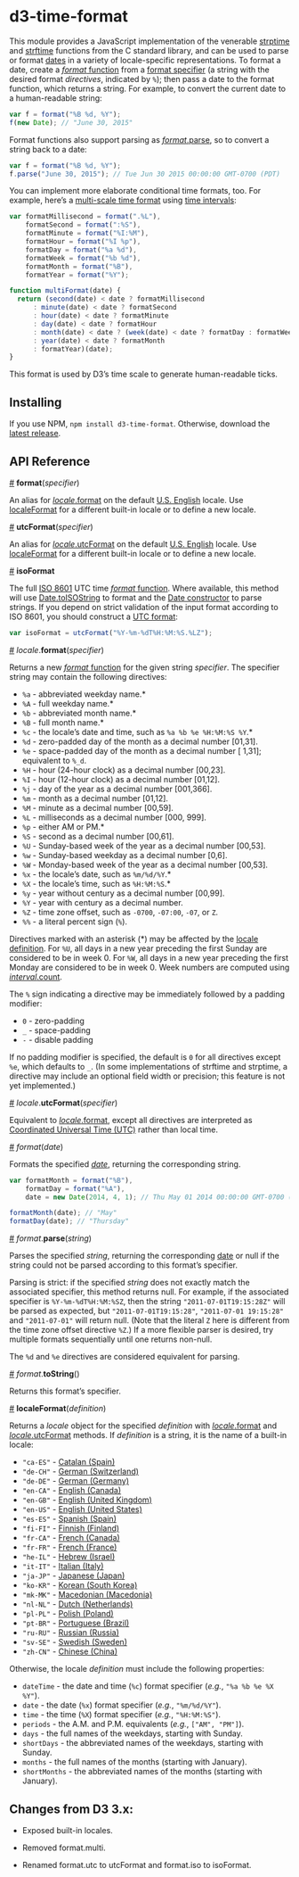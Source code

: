 # d3-time-format

This module provides a JavaScript implementation of the venerable [strptime](http://pubs.opengroup.org/onlinepubs/009695399/functions/strptime.html) and [strftime](http://pubs.opengroup.org/onlinepubs/007908799/xsh/strftime.html) functions from the C standard library, and can be used to parse or format [dates](https://developer.mozilla.org/en-US/docs/Web/JavaScript/Reference/Global_Objects/Date) in a variety of locale-specific representations. To format a date, create a [*format* function](#_format) from a [format specifier](#locale_format) (a string with the desired format *directives*, indicated by `%`); then pass a date to the format function, which returns a string. For example, to convert the current date to a human-readable string:

```js
var f = format("%B %d, %Y");
f(new Date); // "June 30, 2015"
```

Format functions also support parsing as [*format*.parse](#format_parse), so to convert a string back to a date:

```js
var f = format("%B %d, %Y");
f.parse("June 30, 2015"); // Tue Jun 30 2015 00:00:00 GMT-0700 (PDT)
```

You can implement more elaborate conditional time formats, too. For example, here’s a [multi-scale time format](http://bl.ocks.org/mbostock/4149176) using [time intervals](https://github.com/d3/d3-time):

```js
var formatMillisecond = format(".%L"),
    formatSecond = format(":%S"),
    formatMinute = format("%I:%M"),
    formatHour = format("%I %p"),
    formatDay = format("%a %d"),
    formatWeek = format("%b %d"),
    formatMonth = format("%B"),
    formatYear = format("%Y");

function multiFormat(date) {
  return (second(date) < date ? formatMillisecond
      : minute(date) < date ? formatSecond
      : hour(date) < date ? formatMinute
      : day(date) < date ? formatHour
      : month(date) < date ? (week(date) < date ? formatDay : formatWeek)
      : year(date) < date ? formatMonth
      : formatYear)(date);
}
```

This format is used by D3’s time scale to generate human-readable ticks.

## Installing

If you use NPM, `npm install d3-time-format`. Otherwise, download the [latest release](https://github.com/d3/d3-time-format/releases/latest).

## API Reference

<a name="format" href="#format">#</a> <b>format</b>(<i>specifier</i>)

An alias for [*locale*.format](#locale_format) on the default [U.S. English](https://github.com/d3/d3-time-format/tree/master/src/locale/en-US.js) locale. Use [localeFormat](#localeFormat) for a different built-in locale or to define a new locale.

<a name="utcFormat" href="#utcFormat">#</a> <b>utcFormat</b>(<i>specifier</i>)

An alias for [*locale*.utcFormat](#locale_utcFormat) on the default [U.S. English](https://github.com/d3/d3-time-format/tree/master/src/locale/en-US.js) locale. Use [localeFormat](#localeFormat) for a different built-in locale or to define a new locale.

<a name="isoFormat" href="#isoFormat">#</a> <b>isoFormat</b>

The full [ISO 8601](https://en.wikipedia.org/wiki/ISO_8601) UTC time [*format* function](#_format). Where available, this method will use [Date.toISOString](https://developer.mozilla.org/en-US/docs/JavaScript/Reference/Global_Objects/Date/toISOString) to format and the [Date constructor](https://developer.mozilla.org/en-US/docs/JavaScript/Reference/Global_Objects/Date) to parse strings. If you depend on strict validation of the input format according to ISO 8601, you should construct a [UTC format](#utcFormat):

```js
var isoFormat = utcFormat("%Y-%m-%dT%H:%M:%S.%LZ");
```

<a name="locale_format" href="#locale_format">#</a> <i>locale</i>.<b>format</b>(<i>specifier</i>)

Returns a new [*format* function](#_format) for the given string *specifier*. The specifier string may contain the following directives:

* `%a` - abbreviated weekday name.*
* `%A` - full weekday name.*
* `%b` - abbreviated month name.*
* `%B` - full month name.*
* `%c` - the locale’s date and time, such as `%a %b %e %H:%M:%S %Y`.*
* `%d` - zero-padded day of the month as a decimal number [01,31].
* `%e` - space-padded day of the month as a decimal number [ 1,31]; equivalent to `%_d`.
* `%H` - hour (24-hour clock) as a decimal number [00,23].
* `%I` - hour (12-hour clock) as a decimal number [01,12].
* `%j` - day of the year as a decimal number [001,366].
* `%m` - month as a decimal number [01,12].
* `%M` - minute as a decimal number [00,59].
* `%L` - milliseconds as a decimal number [000, 999].
* `%p` - either AM or PM.*
* `%S` - second as a decimal number [00,61].
* `%U` - Sunday-based week of the year as a decimal number [00,53].
* `%w` - Sunday-based weekday as a decimal number [0,6].
* `%W` - Monday-based week of the year as a decimal number [00,53].
* `%x` - the locale’s date, such as `%m/%d/%Y`.*
* `%X` - the locale’s time, such as `%H:%M:%S`.*
* `%y` - year without century as a decimal number [00,99].
* `%Y` - year with century as a decimal number.
* `%Z` - time zone offset, such as `-0700`, `-07:00`, `-07`, or `Z`.
* `%%` - a literal percent sign (`%`).

Directives marked with an asterisk (*) may be affected by the [locale definition](#localeFormat). For `%U`, all days in a new year preceding the first Sunday are considered to be in week 0. For `%W`, all days in a new year preceding the first Monday are considered to be in week 0. Week numbers are computed using [*interval*.count](https://github.com/d3/d3-time#interval_count).

The `%` sign indicating a directive may be immediately followed by a padding modifier:

* `0` - zero-padding
* `_` - space-padding
* `-` - disable padding

If no padding modifier is specified, the default is `0` for all directives except `%e`, which defaults to `_`. (In some implementations of strftime and strptime, a directive may include an optional field width or precision; this feature is not yet implemented.)

<a name="locale_utcFormat" href="#locale_utcFormat">#</a> <i>locale</i>.<b>utcFormat</b>(<i>specifier</i>)

Equivalent to [*locale*.format](#locale_format), except all directives are interpreted as [Coordinated Universal Time (UTC)](https://en.wikipedia.org/wiki/Coordinated_Universal_Time) rather than local time.

<a name="_format" href="#_format">#</a> <i>format</i>(<i>date</i>)

Formats the specified *[date](https://developer.mozilla.org/en/JavaScript/Reference/Global_Objects/Date)*, returning the corresponding string.

```javascript
var formatMonth = format("%B"),
    formatDay = format("%A"),
    date = new Date(2014, 4, 1); // Thu May 01 2014 00:00:00 GMT-0700 (PDT)

formatMonth(date); // "May"
formatDay(date); // "Thursday"
```

<a name="format_parse" href="#format_parse">#</a> <i>format</i>.<b>parse</b>(<i>string</i>)

Parses the specified *string*, returning the corresponding [date](https://developer.mozilla.org/en/JavaScript/Reference/Global_Objects/Date) or null if the string could not be parsed according to this format’s specifier.

Parsing is strict: if the specified <i>string</i> does not exactly match the associated specifier, this method returns null. For example, if the associated specifier is `%Y-%m-%dT%H:%M:%SZ`, then the string `"2011-07-01T19:15:28Z"` will be parsed as expected, but `"2011-07-01T19:15:28"`, `"2011-07-01 19:15:28"` and `"2011-07-01"` will return null. (Note that the literal `Z` here is different from the time zone offset directive `%Z`.) If a more flexible parser is desired, try multiple formats sequentially until one returns non-null.

The `%d` and `%e` directives are considered equivalent for parsing.

<a name="format_toString" href="#format_toString">#</a> <i>format</i>.<b>toString</b>()

Returns this format’s specifier.

<a name="localeFormat" href="#localeFormat">#</a> <b>localeFormat</b>(<i>definition</i>)

Returns a *locale* object for the specified *definition* with [*locale*.format](#locale_format) and [*locale*.utcFormat](#locale_utcFormat) methods. If *definition* is a string, it is the name of a built-in locale:

* `"ca-ES"` - [Catalan (Spain)](https://github.com/d3/d3-time-format/tree/master/src/locale/ca-ES.js)
* `"de-CH"` - [German (Switzerland)](https://github.com/d3/d3-time-format/tree/master/src/locale/de-CH.js)
* `"de-DE"` - [German (Germany)](https://github.com/d3/d3-time-format/tree/master/src/locale/de-DE.js)
* `"en-CA"` - [English (Canada)](https://github.com/d3/d3-time-format/tree/master/src/locale/en-CA.js)
* `"en-GB"` - [English (United Kingdom)](https://github.com/d3/d3-time-format/tree/master/src/locale/en-GB.js)
* `"en-US"` - [English (United States)](https://github.com/d3/d3-time-format/tree/master/src/locale/en-US.js)
* `"es-ES"` - [Spanish (Spain)](https://github.com/d3/d3-time-format/tree/master/src/locale/es-ES.js)
* `"fi-FI"` - [Finnish (Finland)](https://github.com/d3/d3-time-format/tree/master/src/locale/fi-FI.js)
* `"fr-CA"` - [French (Canada)](https://github.com/d3/d3-time-format/tree/master/src/locale/fr-CA.js)
* `"fr-FR"` - [French (France)](https://github.com/d3/d3-time-format/tree/master/src/locale/fr-FR.js)
* `"he-IL"` - [Hebrew (Israel)](https://github.com/d3/d3-time-format/tree/master/src/locale/he-IL.js)
* `"it-IT"` - [Italian (Italy)](https://github.com/d3/d3-time-format/tree/master/src/locale/it-IT.js)
* `"ja-JP"` - [Japanese (Japan)](https://github.com/d3/d3-time-format/tree/master/src/locale/ja-JP.js)
* `"ko-KR"` - [Korean (South Korea)](https://github.com/d3/d3-time-format/tree/master/src/locale/ko-KR.js)
* `"mk-MK"` - [Macedonian (Macedonia)](https://github.com/d3/d3-time-format/tree/master/src/locale/mk-MK.js)
* `"nl-NL"` - [Dutch (Netherlands)](https://github.com/d3/d3-time-format/tree/master/src/locale/nl-NL.js)
* `"pl-PL"` - [Polish (Poland)](https://github.com/d3/d3-time-format/tree/master/src/locale/pl-PL.js)
* `"pt-BR"` - [Portuguese (Brazil)](https://github.com/d3/d3-time-format/tree/master/src/locale/pt-BR.js)
* `"ru-RU"` - [Russian (Russia)](https://github.com/d3/d3-time-format/tree/master/src/locale/ru-RU.js)
* `"sv-SE"` - [Swedish (Sweden)](https://github.com/d3/d3-time-format/tree/master/src/locale/sv-SE.js)
* `"zh-CN"` - [Chinese (China)](https://github.com/d3/d3-time-format/tree/master/src/locale/zh-CN.js)

Otherwise, the locale *definition* must include the following properties:

* `dateTime` - the date and time (`%c`) format specifier (<i>e.g.</i>, `"%a %b %e %X %Y"`).
* `date` - the date (`%x`) format specifier (<i>e.g.</i>, `"%m/%d/%Y"`).
* `time` - the time (`%X`) format specifier (<i>e.g.</i>, `"%H:%M:%S"`).
* `periods` - the A.M. and P.M. equivalents (<i>e.g.</i>, `["AM", "PM"]`).
* `days` - the full names of the weekdays, starting with Sunday.
* `shortDays` - the abbreviated names of the weekdays, starting with Sunday.
* `months` - the full names of the months (starting with January).
* `shortMonths` - the abbreviated names of the months (starting with January).

## Changes from D3 3.x:

* Exposed built-in locales.

* Removed format.multi.

* Renamed format.utc to utcFormat and format.iso to isoFormat.
